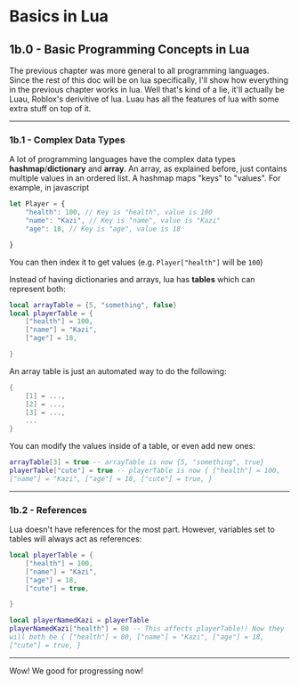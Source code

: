 <style>

code {
  white-space : pre-wrap !important;
  word-break: break-word;
}

</style>


# Basics in Lua

## 1b.0 - Basic Programming Concepts in Lua
The previous chapter was more general to all programming languages. Since the rest of this doc will be on lua specifically, I'll show how everything in the previous chapter works in lua. Well that's kind of a lie, it'll actually be Luau, Roblox's derivitive of lua. Luau has all the features of lua with some extra stuff on top of it.

<hr>

### 1b.1 - Complex Data Types
A lot of programming languages have the complex data types **hashmap**/**dictionary** and **array**. An array, as explained before, just contains multiple values in an ordered list. A hashmap maps "keys" to "values". For example, in javascript
```js
let Player = {
    "health": 100, // Key is "health", value is 100
    "name": "Kazi", // Key is "name", value is "Kazi"
    "age": 18, // Key is "age", value is 18

}
```
You can then index it to get values (e.g. ``Player["health"]`` will be ``100``)

Instead of having dictionaries and arrays, lua has **tables** which can represent both:
```lua
local arrayTable = {5, "something", false}
local playerTable = {
    ["health"] = 100,
    ["name"] = "Kazi",
    ["age"] = 18,

}
```
An array table is just an automated way to do the following:
```lua
{
    [1] = ...,
    [2] = ...,
    [3] = ...,
    ...
}
```
You can modify the values inside of a table, or even add new ones:
```lua
arrayTable[3] = true -- arrayTable is now {5, "something", true}
playerTable["cute"] = true -- playerTable is now { ["health"] = 100, ["name"] = "Kazi", ["age"] = 18, ["cute"] = true, }
```
<hr>

### 1b.2 - References
Lua doesn't have references for the most part. However, variables set to tables will always act as references:
```lua
local playerTable = {
    ["health"] = 100,
    ["name"] = "Kazi",
    ["age"] = 18,
    ["cute"] = true,

}

local playerNamedKazi = playerTable
playerNamedKazi["health"] = 80 -- This affects playerTable!! Now they will both be { ["health"] = 80, ["name"] = "Kazi", ["age"] = 18, ["cute"] = true, }
```

<hr>

Wow! We good for progressing now!